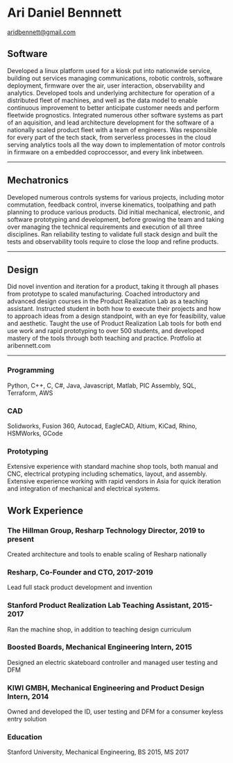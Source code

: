 # Ari Daniel Bennnett
aridbennett@gmail.com

## Software
Developed a linux platform used for a kiosk put into nationwide service, building out services managing communications, robotic controls, software deployment, firmware over the air, user interaction, observability and analytics. Developed tools and underlying architecture for operation of a distributed fleet of machines, and well as the data model to enable continuous improvement to better anticipate customer needs and perform fleetwide prognostics. Integrated numerous other software systems as part of an aquisition, and lead architecture development for the software of a nationally scaled product fleet with a team of engineers. Was responsible for every part of the tech stack, from serverless processes in the cloud serving analytics tools all the way down to implementation of motor controls in firmware on a embedded coproccessor, and every link inbetween. 

---

## Mechatronics
Developed numerous controls systems for various projects, including motor commutation, feedback control, inverse kinematics, toolpathing and path planning to produce various products. Did initial mechanical, electronic, and software prototyping and development, before growing the team and taking over managing the technical requirements and execution of all three disciplines. Ran reliability testing to validate full stack design and built the tests and observability tools require to close the loop and refine products.

---

## Design

Did novel invention and iteration for a product, taking it through all phases from prototype to scaled manufacturing. Coached introductory and advanced design courses in the Product Realization Lab as a teaching assistant. Instructed student in both how to execute their projects and how to approach ideas from a design standpoint, with an eye for feasibility, value and aesthetic. Taught the use of Product Realization Lab tools for both end use work and rapid prototyping to over 500 students, and developed mastery of the tools through both teaching and practice. Protfolio at aribennett.com

---

### Programming
Python, C++, C, C#, Java, Javascript, Matlab, PIC Assembly, SQL, Terraform, AWS

### CAD
Solidworks, Fusion 360, Autocad, EagleCAD, Altium, KiCad, Rhino, HSMWorks, GCode

### Prototyping
Extensive experience with standard machine shop tools, both manual and CNC, electrical protyping including schematics, layout, and assembly. Extensive experience working with rapid vendors in Asia for quick iteration and integration of mechanical and electrical systems.

## Work Experience
### The Hillman Group, Resharp Technology Director, 2019 to present  
Created architecture and tools to enable scaling of Resharp nationally
### Resharp, Co-Founder and CTO, 2017-2019  
Lead full stack product development and invention
### Stanford Product Realization Lab Teaching Assistant, 2015-2017  
Ran the machine shop, in addition to teaching design curriculum
### Boosted Boards, Mechanical Engineering Intern, 2015  
Designed an electric skateboard controller and managed user testing and DFM
### KIWI GMBH, Mechanical Engineering and Product Design Intern, 2014 
Owned and developed the ID, user testing and DFM for a consumer keyless entry solution 

### Education
Stanford University, Mechanical Engineering, BS 2015, MS 2017


